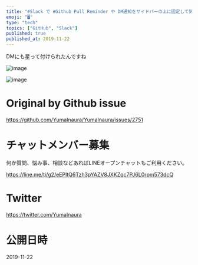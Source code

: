 ```yaml
---
title: "#Slack で #Github Pull Reminder や DM通知をサイドバーの上に固定して気づきやすくするには Start をつけ"
emoji: "🖥"
type: "tech"
topics: ["GitHub", "Slack"]
published: true
published_at: 2019-11-22
---
```


DMにも星って付けられたんですね

![image](https://user-images.githubusercontent.com/13635059/69385559-19f87e00-0d03-11ea-89d9-458df52b6fc1.png)


![image](https://user-images.githubusercontent.com/13635059/69385563-1bc24180-0d03-11ea-8251-ef60858d52d4.png)


# Original by Github issue

https://github.com/YumaInaura/YumaInaura/issues/2751








<!-- Update From Qiita API -->

# チャットメンバー募集


何か質問、悩み事、相談などあればLINEオープンチャットもご利用ください。

https://line.me/ti/g2/eEPltQ6Tzh3pYAZV8JXKZqc7PJ6L0rpm573dcQ





# Twitter


https://twitter.com/YumaInaura


<!-- Update From Qiita API -->



# 公開日時

2019-11-22
